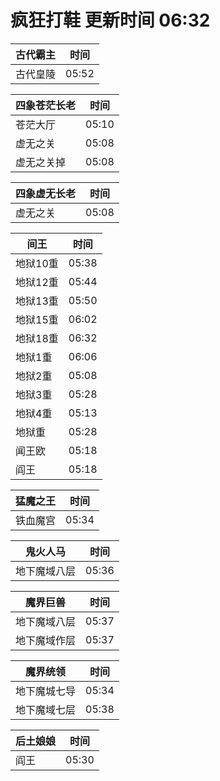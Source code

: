 # 疯狂打鞋 更新时间 06:32

| 古代霸主   | 时间    |
|--------|-------|
| 古代皇陵 | 05:52 |

| 四象苍茫长老   | 时间    |
|--------|-------|
| 苍茫大厅 | 05:10 |
| 虚无之关 | 05:08 |
| 虚无之关掉 | 05:08 |

| 四象虚无长老   | 时间    |
|--------|-------|
| 虚无之关 | 05:08 |

| 间王   | 时间    |
|--------|-------|
| 地狱10重 | 05:38 |
| 地狱12重 | 05:44 |
| 地狱13重 | 05:50 |
| 地狱15重 | 06:02 |
| 地狱18重 | 06:32 |
| 地狱1重 | 06:06 |
| 地狱2重 | 05:08 |
| 地狱3重 | 05:28 |
| 地狱4重 | 05:13 |
| 地狱重 | 05:28 |
| 闻王欧 | 05:18 |
| 阎王 | 05:18 |

| 猛魔之王   | 时间    |
|--------|-------|
| 铁血魔宫 | 05:34 |

| 鬼火人马   | 时间    |
|--------|-------|
| 地下魔域八层 | 05:36 |

| 魔界巨兽   | 时间    |
|--------|-------|
| 地下魔域八层 | 05:37 |
| 地下魔域作层 | 05:37 |

| 魔界统领   | 时间    |
|--------|-------|
| 地下魔城七导 | 05:34 |
| 地下魔域七层 | 05:38 |

| 后土娘娘   | 时间    |
|--------|-------|
| 阎王 | 05:30 |